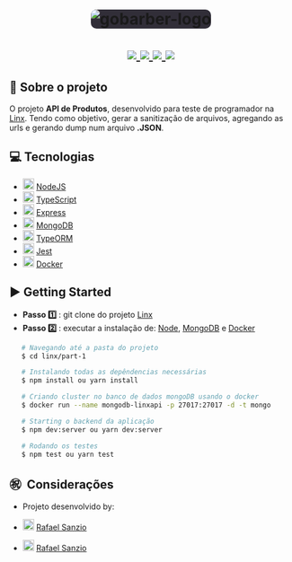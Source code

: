 <h1 align="center">
  <img style="background-color: #312e38; border-radius: 10px;" alt="gobarber-logo" src="https://www.linx.com.br/app/themes/linx/crystals/dist/assets/static/logo.png" />
  <p align="center">
  <a href="https://nodejs.org/en/">
    <img src="https://img.shields.io/badge/-NodeJS-006400?style=flat&logo=Node.js&logoColor=#339933" />
  <a href="https://www.typescriptlang.org/">
    <img src="https://img.shields.io/badge/-TypeScript-007ACC?style=flat&logo=TypeScript&logoColor=#007ACC" />
  </a>
  <a href="https://jestjs.io/">
    <img src="https://img.shields.io/badge/-Jest-C21325?style=flat&logo=Jest&logoColor=FFFFF" />
<a href="https://www.mongodb.com/">
    <img src="https://img.shields.io/badge/-MongoDB-47A248?style=flat&logo=MongoDB&logoColor=006400" />
  </a>
  </p>
</h1>

## 🔖 Sobre o projeto

O projeto **API de Produtos**, desenvolvido para teste de programador na [Linx](https://www.linx.com.br/ 'Linx'). Tendo como objetivo, gerar a sanitização de arquivos, agregando as urls e gerando dump num arquivo **.JSON**.

## 💻 Tecnologias

- <img width="20px" src="https://img.icons8.com/color/2x/nodejs.png" /> [NodeJS](https://nodejs.org/en/ 'NodeJS')
- <img width="20px" src="https://img.icons8.com/color/2x/typescript.png" /> [TypeScript](https://www.typescriptlang.org/ 'TypeScript')
- <img width="20px" src="https://res.cloudinary.com/practicaldev/image/fetch/s--00h6CjGb--/c_limit%2Cf_auto%2Cfl_progressive%2Cq_auto%2Cw_880/https://www.maxrooted.com/panduan-membangun-rest-api-expressjs-mysql/cover.png" /> [Express](https://expressjs.com/ 'Express')
- <img width="20px" src="https://img.icons8.com/color/2x/mongodb.png"/> [MongoDB](https://www.mongodb.com/ 'MongoDB')
- <img width="20px" src="https://avatars2.githubusercontent.com/u/20165699?s=400&v=4" /> [TypeORM](https://typeorm.io/#/ 'TypeORM')
- <img width="20px" src="https://simpleicons.org/icons/jest.svg" /> [Jest](https://jestjs.io/ 'Jest')
- <img width="20px" src="https://img.icons8.com/dusk/2x/docker.png" /> [Docker](https://www.docker.com/ 'Docker')

## ▶️ Getting Started

- **Passo 1️⃣** : git clone do projeto [Linx](https://github.com/rafaelsanzio/linx 'Linx')
- **Passo 2️⃣** : executar a instalação de: [Node](https://golang.org/ 'Node'), [MongoDB](https://www.mongodb.com/ 'MongoDB') e [Docker](https://www.docker.com/ 'Docker')

```bash
   # Navegando até a pasta do projeto
   $ cd linx/part-1

   # Instalando todas as depêndencias necessárias
   $ npm install ou yarn install

   # Criando cluster no banco de dados mongoDB usando o docker
   $ docker run --name mongodb-linxapi -p 27017:27017 -d -t mongo

   # Starting o backend da aplicação
   $ npm dev:server ou yarn dev:server

   # Rodando os testes
   $ npm test ou yarn test
```

## ㊗ ️ Considerações

- Projeto desenvolvido by:

- <img width="20px" src="https://img.icons8.com/fluent/96/github.png" /> [Rafael Sanzio](https://github.com/rafaelsanzio 'Rafael Sanzio')

- <img width="20px" src="https://img.icons8.com/color/2x/linkedin.png" /> [Rafael Sanzio](https://www.linkedin.com/in/rafael-sanzio-012778143/ 'Rafael Sanzio')
